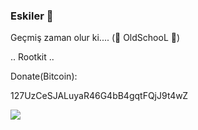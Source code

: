 ### Eskiler &#x1F4D7;

Geçmiş zaman olur ki.... (&#x1F49C; OldSchooL &#x1F49C;)

.. Rootkit ..





Donate(Bitcoin):  


127UzCeSJALuyaR46G4bB4gqtFQjJ9t4wZ


![](https://github.com/expday/Yazilarim/raw/main/BNC.png)

